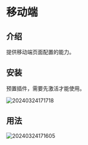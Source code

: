 # 移动端

<PluginInfo name="mobile-client" deprecated=true></PluginInfo>

## 介绍

提供移动端页面配置的能力。

## 安装

预置插件，需要先激活才能使用。

![20240324171718](https://static-docs.nocobase.com/20240324171718.png)

## 用法

![20240324171605](https://static-docs.nocobase.com/20240324171605.png)